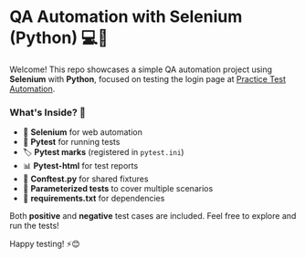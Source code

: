 # QA Automation with Selenium (Python) 💻🧪

Welcome! This repo showcases a simple QA automation project using **Selenium** with **Python**, focused on testing the login page at [Practice Test Automation](https://practicetestautomation.com/practice-test-login/). 

### What's Inside? 🚀
- 🔗 **Selenium** for web automation
- 🧪 **Pytest** for running tests
- 🏷️ **Pytest marks** (registered in `pytest.ini`)
- 📊 **Pytest-html** for test reports
- 🧩 **Conftest.py** for shared fixtures
- 🔄 **Parameterized tests** to cover multiple scenarios
- 📄 **requirements.txt** for dependencies

Both **positive** and **negative** test cases are included. Feel free to explore and run the tests!

Happy testing! ⚡😊
